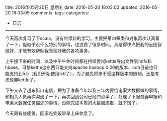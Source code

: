 title: 2016年05月20日 星期五
date: 2016-05-20 18:03:02
updated: 2016-05-20 18:03:05
comments: 
tags:
categories:
- 日志

---

今天再次复习了下scala，没有继续新的学习，主要把第四章类和对象再次认真看了一下，但似乎没什么特别的事情，也浪费了很多时间。真是得快点把我的云图智做好，才能有效帮助我管理好我的各项事务。

上午接下来的时间，以及中午午休时间都在持续尝试kettle导出文件到hdfs和hbase，可惜kettle这东西只能支持apache hadoop 0.20的版本、cdh目前也只能支持到5.5（我们开始使用5.6了），为了避免将来不受这样版本的限制，还是考虑放弃kettle了。

下午又去了趟东街口电信，把为了准备今年以及三年内要给电渠大数据做的事情，和相关人员再次沟通了一下，再次回到公司已经四点半了，处理了下服务器申报和电渠大数据任务描述的事情，没能完成本周的大数据周报，就下班了。

今天颇有些疲惫，回家吃完饭早早上床休息了。